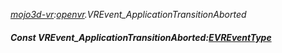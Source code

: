 _[mojo3d-vr](../../modules/mojo3d-vr/mojo3d-vr-module.md):[openvr](openvr:).VREvent\_ApplicationTransitionAborted_
##### Const VREvent\_ApplicationTransitionAborted:[EVREventType](../../modules/mojo3d-vr/openvr-evreventtype.md)
